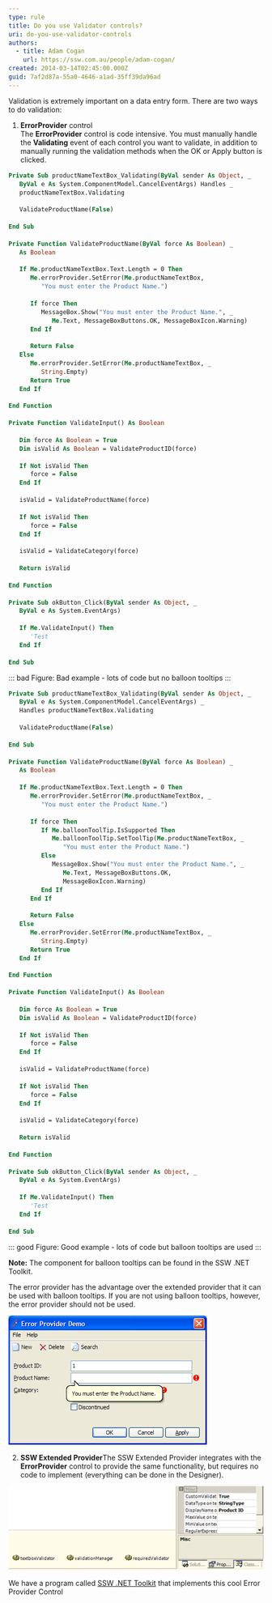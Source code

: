 ```yaml
---
type: rule
title: Do you use Validator controls?
uri: do-you-use-validator-controls
authors:
  - title: Adam Cogan
    url: https://ssw.com.au/people/adam-cogan/
created: 2014-03-14T02:45:00.000Z
guid: 7af2d87a-55a0-4646-a1ad-35ff39da96ad
---
```

Validation is extremely important on a data entry form. There are two ways to do validation:

<!--endintro-->

1. **ErrorProvider** control  
   The **ErrorProvider** control is code intensive. You must manually handle the **Validating** event of each control you want to validate, in addition to manually running the validation methods when the OK or Apply button is clicked.      

```vb
Private Sub productNameTextBox_Validating(ByVal sender As Object, _
   ByVal e As System.ComponentModel.CancelEventArgs) Handles _
   productNameTextBox.Validating

   ValidateProductName(False)

End Sub

Private Function ValidateProductName(ByVal force As Boolean) _
   As Boolean

   If Me.productNameTextBox.Text.Length = 0 Then
      Me.errorProvider.SetError(Me.productNameTextBox,
         "You must enter the Product Name.")

      If force Then
         MessageBox.Show("You must enter the Product Name.", _
            Me.Text, MessageBoxButtons.OK, MessageBoxIcon.Warning)
      End If

      Return False
   Else
      Me.errorProvider.SetError(Me.productNameTextBox, _
         String.Empty)
      Return True
   End If

End Function

Private Function ValidateInput() As Boolean

   Dim force As Boolean = True
   Dim isValid As Boolean = ValidateProductID(force)

   If Not isValid Then
      force = False
   End If

   isValid = ValidateProductName(force)

   If Not isValid Then
      force = False
   End If

   isValid = ValidateCategory(force)

   Return isValid

End Function

Private Sub okButton_Click(ByVal sender As Object, _
   ByVal e As System.EventArgs)

   If Me.ValidateInput() Then
      'Test
   End If

End Sub
```

::: bad
Figure: Bad example - lots of code but no balloon tooltips
:::

```vb
Private Sub productNameTextBox_Validating(ByVal sender As Object, _
   ByVal e As System.ComponentModel.CancelEventArgs) _
   Handles productNameTextBox.Validating

   ValidateProductName(False)

End Sub

Private Function ValidateProductName(ByVal force As Boolean) _
   As Boolean

   If Me.productNameTextBox.Text.Length = 0 Then
      Me.errorProvider.SetError(Me.productNameTextBox, _
         "You must enter the Product Name.")

      If force Then
         If Me.balloonToolTip.IsSupported Then
            Me.balloonToolTip.SetToolTip(Me.productNameTextBox, _
               "You must enter the Product Name.")
         Else
            MessageBox.Show("You must enter the Product Name.", _
               Me.Text, MessageBoxButtons.OK,
               MessageBoxIcon.Warning)
         End If
      End If

      Return False
   Else
      Me.errorProvider.SetError(Me.productNameTextBox, _
         String.Empty)
      Return True
   End If

End Function

Private Function ValidateInput() As Boolean

   Dim force As Boolean = True
   Dim isValid As Boolean = ValidateProductID(force)

   If Not isValid Then
      force = False
   End If

   isValid = ValidateProductName(force)

   If Not isValid Then
      force = False
   End If

   isValid = ValidateCategory(force)

   Return isValid

End Function

Private Sub okButton_Click(ByVal sender As Object, _
   ByVal e As System.EventArgs)

   If Me.ValidateInput() Then
      'Test
   End If

End Sub
```

::: good
Figure: Good example - lots of code but balloon tooltips are used
:::

**Note:** The component for balloon tooltips can be found in the SSW .NET Toolkit.

The error provider has the advantage over the extended provider that it can be used with balloon tooltips. If you are not using balloon tooltips, however, the error provider should not be used.

![Figure: .NET ErrorProvider Control with a custom balloon tooltip](errorprovider.gif)

2. **SSW Extended Provider**The SSW Extended Provider integrates with the **ErrorProvider** control to provide the same functionality, but requires no code to implement (everything can be done in the Designer).  
  
![Figure: SSW Extended Provider controls and properties on a TextBox](extendedprovider.gif)  

We have a program called [SSW .NET Toolkit](https://ssw.com.au/ssw/NETToolkit/) that implements this cool Error Provider Control

